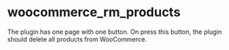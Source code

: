 # woocommerce_rm_products
The plugin has one page with one button. On press this button, the plugin should delete all products from WooCommerce.
